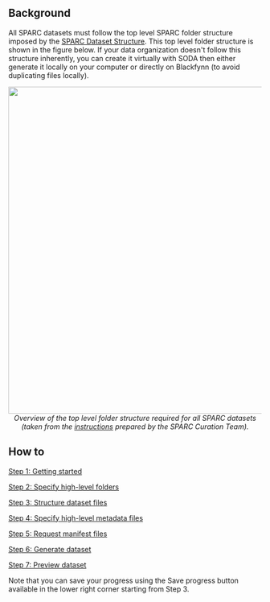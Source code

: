## Background

All SPARC datasets must follow the top level SPARC folder structure imposed by the [SPARC Dataset Structure](https://docs.google.com/presentation/d/1EQPn1FmANpPsFt3CguU-JOQVMMlJsNXluQAK_gb2qVg/edit#slide=id.p1). This top level folder structure is shown in the figure below. If your data organization doesn't follow this structure inherently, you can create it virtually with SODA then either generate it locally on your computer or directly on Blackfynn (to avoid duplicating files locally). 

<p align="center">
<img src="https://github.com/bvhpatel/SODA/raw/master/docs/documentation/Prepare-dataset/Specify-files/SPARC-dataset-structure.PNG" width="650">
<br/> 
  <i> Overview of the top level folder structure required for all SPARC datasets (taken from the <a href="https://docs.google.com/presentation/d/1EQPn1FmANpPsFt3CguU-JOQVMMlJsNXluQAK_gb2qVg/edit#slide=id.p1">instructions</a> prepared by the SPARC Curation Team). </i>
</img>
</p>

## How to 

[Step 1: Getting started](https://github.com/bvhpatel/SODA/wiki/Organize-dataset-Step-1:-Getting-started)

[Step 2: Specify high-level folders](https://github.com/bvhpatel/SODA/wiki/Organize-dataset-Step-2:-Specify-high-level-folders)

[Step 3: Structure dataset files](https://github.com/bvhpatel/SODA/wiki/Organize-dataset-Step-3:-Structure-dataset-files)

[Step 4: Specify high-level metadata files](https://github.com/bvhpatel/SODA/wiki/Organize-dataset--Step-4:-Specify-high-level-metadata-files)

[Step 5: Request manifest files](https://github.com/bvhpatel/SODA/wiki/Organize-dataset-Step-5:-Request-manifest-files)

[Step 6: Generate dataset](https://github.com/bvhpatel/SODA/wiki/Organize-dataset-Step-6:-Generate-dataset)

[Step 7: Preview dataset](https://github.com/bvhpatel/SODA/wiki/Organize-dataset-Step-7:-Preview-dataset)

Note that you can save your progress using the Save progress button available in the lower right corner starting from Step 3.



